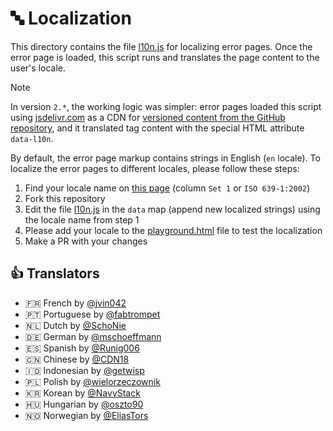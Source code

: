 # 🔤 Localization

This directory contains the file [l10n.js](l10n.js) for localizing error pages. Once the error page is loaded,
this script runs and translates the page content to the user's locale.

> [!NOTE]
> In version `2.*`, the working logic was simpler: error pages loaded this script using
> [jsdelivr.com](https://www.jsdelivr.com/) as a CDN for
> [versioned content from the GitHub repository](https://www.jsdelivr.com/features#gh), and it translated
> tag content with the special HTML attribute `data-l10n`.

By default, the error page markup contains strings in English (`en` locale). To localize the error pages to
different locales, please follow these steps:

1. Find your locale name on [this page](https://en.wikipedia.org/wiki/List_of_ISO_639-1_codes) (column `Set 1` or `ISO 639-1:2002`)
2. Fork this repository
3. Edit the file [l10n.js](l10n.js) in the `data` map (append new localized strings) using the locale name from step 1
4. Please add your locale to the [playground.html](playground.html) file to test the localization
5. Make a PR with your changes

## 👍 Translators

- 🇫🇷 French by [@jvin042](https://github.com/jvin042)
- 🇵🇹 Portuguese by [@fabtrompet](https://github.com/fabtrompet)
- 🇳🇱 Dutch by [@SchoNie](https://github.com/SchoNie)
- 🇩🇪 German by [@mschoeffmann](https://github.com/mschoeffmann)
- 🇪🇸 Spanish by [@Runig006](https://github.com/Runig006)
- 🇨🇳 Chinese by [@CDN18](https://github.com/CDN18)
- 🇮🇩 Indonesian by [@getwisp](https://github.com/getwisp)
- 🇵🇱 Polish by [@wielorzeczownik](https://github.com/wielorzeczownik)
- 🇰🇷 Korean by [@NavyStack](https://github.com/NavyStack)
- 🇭🇺 Hungarian by [@oszto90](https://github.com/oszto90)
- 🇳🇴 Norwegian by [@EliasTors](https://github.com/EliasTors)
